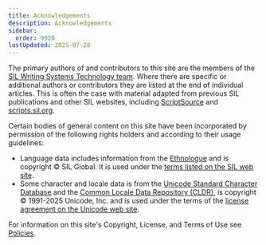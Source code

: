 ```yaml
---
title: Acknowledgements
description: Acknowledgements
sidebar:
  order: 9920
lastUpdated: 2025-07-28
---
```


The primary authors of and contributors to this site are the members of the [SIL Writing Systems Technology team][wstech]. Where there are specific or additional authors or contributors they are listed at the end of individual articles. This is often the case with material adapted from previous SIL publications and other SIL websites, including [ScriptSource][scriptsource] and [scripts.sil.org][sso].

Certain bodies of general content on this site have been incorporated by permission of the following rights holders and according to their usage guidelines:

- Language data includes information from the [Ethnologue][ethnologue] and is copyright © SIL Global. It is used under the [terms listed on the SIL web site][sil-tou].
- Some character and locale data is from the [Unicode Standard Character Database][uni-ucd] and the [Common Locale Data Repository (CLDR)][cldr], is copyright © 1991-2025 Unicode, Inc. and is used under the terms of the [license agreement on the Unicode web site][uni-license].

For information on this site's Copyright, License, and Terms of Use see [Policies][policies].

[cldr]: http://cldr.unicode.org/
[ethnologue]: http://www.ethnologue.com/
[policies]: /support/policies
[scriptsource]: https://scriptsource.org
[sil-tou]: https://www.sil.org/terms-use
[sso]: https://scripts.sil.org
[uni-license]: http://www.unicode.org/copyright.html#Exhibit1
[uni-ucd]: http://www.unicode.org/ucd/
[wstech]: https://software.sil.org/wstech/
